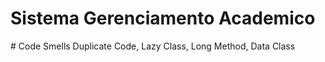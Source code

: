 # Sistema Gerenciamento Academico
<p>
<Projeto relacionado à disciplina Projeto de Software<\br
Aluno: Matheus Moreira Rodrigues
<\p>
# Code Smells
Duplicate Code, Lazy Class, Long Method, Data Class

 
